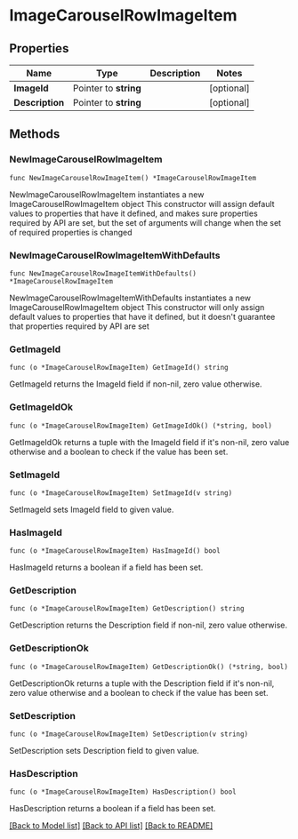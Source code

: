 # ImageCarouselRowImageItem

## Properties

Name | Type | Description | Notes
------------ | ------------- | ------------- | -------------
**ImageId** | Pointer to **string** |  | [optional] 
**Description** | Pointer to **string** |  | [optional] 

## Methods

### NewImageCarouselRowImageItem

`func NewImageCarouselRowImageItem() *ImageCarouselRowImageItem`

NewImageCarouselRowImageItem instantiates a new ImageCarouselRowImageItem object
This constructor will assign default values to properties that have it defined,
and makes sure properties required by API are set, but the set of arguments
will change when the set of required properties is changed

### NewImageCarouselRowImageItemWithDefaults

`func NewImageCarouselRowImageItemWithDefaults() *ImageCarouselRowImageItem`

NewImageCarouselRowImageItemWithDefaults instantiates a new ImageCarouselRowImageItem object
This constructor will only assign default values to properties that have it defined,
but it doesn't guarantee that properties required by API are set

### GetImageId

`func (o *ImageCarouselRowImageItem) GetImageId() string`

GetImageId returns the ImageId field if non-nil, zero value otherwise.

### GetImageIdOk

`func (o *ImageCarouselRowImageItem) GetImageIdOk() (*string, bool)`

GetImageIdOk returns a tuple with the ImageId field if it's non-nil, zero value otherwise
and a boolean to check if the value has been set.

### SetImageId

`func (o *ImageCarouselRowImageItem) SetImageId(v string)`

SetImageId sets ImageId field to given value.

### HasImageId

`func (o *ImageCarouselRowImageItem) HasImageId() bool`

HasImageId returns a boolean if a field has been set.

### GetDescription

`func (o *ImageCarouselRowImageItem) GetDescription() string`

GetDescription returns the Description field if non-nil, zero value otherwise.

### GetDescriptionOk

`func (o *ImageCarouselRowImageItem) GetDescriptionOk() (*string, bool)`

GetDescriptionOk returns a tuple with the Description field if it's non-nil, zero value otherwise
and a boolean to check if the value has been set.

### SetDescription

`func (o *ImageCarouselRowImageItem) SetDescription(v string)`

SetDescription sets Description field to given value.

### HasDescription

`func (o *ImageCarouselRowImageItem) HasDescription() bool`

HasDescription returns a boolean if a field has been set.


[[Back to Model list]](../README.md#documentation-for-models) [[Back to API list]](../README.md#documentation-for-api-endpoints) [[Back to README]](../README.md)


